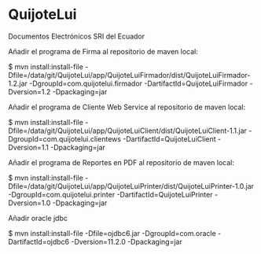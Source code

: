 # QuijoteLui
Documentos Electrónicos SRI del Ecuador


Añadir el programa de Firma al repositorio de maven local:

$ mvn install:install-file -Dfile=/data/git/QuijoteLui/app/QuijoteLuiFirmador/dist/QuijoteLuiFirmador-1.2.jar -DgroupId=com.quijotelui.firmador -DartifactId=QuijoteLuiFirmador -Dversion=1.2 -Dpackaging=jar

Añadir el programa de Cliente Web Service al repositorio de maven local:

$ mvn install:install-file -Dfile=/data/git/QuijoteLui/app/QuijoteLuiClient/dist/QuijoteLuiClient-1.1.jar -DgroupId=com.quijotelui.clientews -DartifactId=QuijoteLuiClient -Dversion=1.1 -Dpackaging=jar

Añadir el programa de Reportes en PDF al repositorio de maven local:

$ mvn install:install-file -Dfile=/data/git/QuijoteLui/app/QuijoteLuiPrinter/dist/QuijoteLuiPrinter-1.0.jar -DgroupId=com.quijotelui.printer -DartifactId=QuijoteLuiPrinter -Dversion=1.0 -Dpackaging=jar


Añadir oracle jdbc

$ mvn install:install-file -Dfile=ojdbc6.jar -DgroupId=com.oracle -DartifactId=ojdbc6 -Dversion=11.2.0 -Dpackaging=jar
